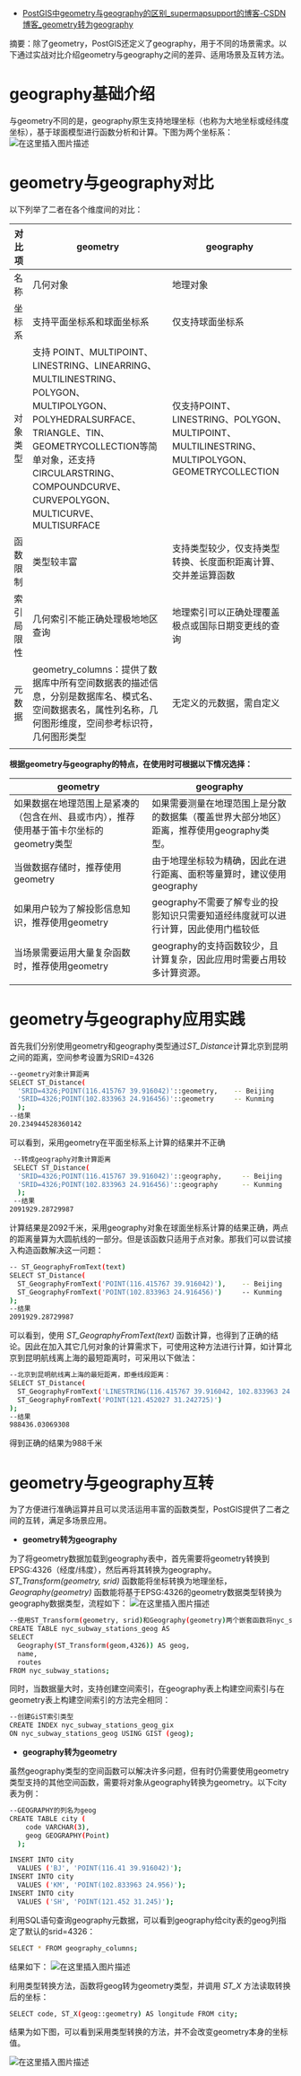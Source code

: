 - [PostGIS中geometry与geography的区别_supermapsupport的博客-CSDN博客_geometry转为geography](https://blog.csdn.net/supermapsupport/article/details/123801084)

摘要：除了geometry，PostGIS还定义了geography，用于不同的场景需求。以下通过实战对比介绍geometry与geography之间的差异、适用场景及互转方法。

# geography基础介绍

与geometry不同的是，geography原生支持地理坐标（也称为大地坐标或经纬度坐标），基于球面模型进行函数分析和计算。下图为两个坐标系：
![在这里插入图片描述](https://img-blog.csdnimg.cn/3eaa3a8e56754575b861b07832c68b94.png?x-oss-process=image/watermark,type_d3F5LXplbmhlaQ,shadow_50,text_Q1NETiBAc3VwZXJtYXBzdXBwb3J0,size_20,color_FFFFFF,t_70,g_se,x_16#pic_center)

# geometry与geography对比

以下列举了二者在各个维度间的对比：

| 对比项     | geometry                                                     | geography                                                    |
| ---------- | ------------------------------------------------------------ | ------------------------------------------------------------ |
| 名称       | 几何对象                                                     | 地理对象                                                     |
| 坐标系     | 支持平面坐标系和球面坐标系                                   | 仅支持球面坐标系                                             |
| 对象类型   | 支持 POINT、MULTIPOINT、LINESTRING、LINEARRING、MULTILINESTRING、POLYGON、MULTIPOLYGON、POLYHEDRALSURFACE、TRIANGLE、TIN、GEOMETRYCOLLECTION等简单对象，还支持CIRCULARSTRING、COMPOUNDCURVE、CURVEPOLYGON、MULTICURVE、MULTISURFACE | 仅支持POINT、LINESTRING、POLYGON、MULTIPOINT、MULTILINESTRING、MULTIPOLYGON、GEOMETRYCOLLECTION |
| 函数限制   | 类型较丰富                                                   | 支持类型较少，仅支持类型转换、长度面积距离计算、交并差运算函数 |
| 索引局限性 | 几何索引不能正确处理极地地区查询                             | 地理索引可以正确处理覆盖极点或国际日期变更线的查询           |
| 元数据     | geometry_columns：提供了数据库中所有空间数据表的描述信息，分别是数据库名、模式名、空间数据表名，属性列名称，几何图形维度，空间参考标识符，几何图形类型 | 无定义的元数据，需自定义                                     |
|            |                                                              |                                                              |

**根据geometry与geography的特点，在使用时可根据以下情况选择：**

| geometry                                                     | geography                                                    |
| ------------------------------------------------------------ | ------------------------------------------------------------ |
| 如果数据在地理范围上是紧凑的（包含在州、县或市内），推荐使用基于笛卡尔坐标的geometry类型 | 如果需要测量在地理范围上是分散的数据集（覆盖世界大部分地区）距离，推荐使用geography类型。 |
| 当做数据存储时，推荐使用geometry                             | 由于地理坐标较为精确，因此在进行距离、面积等量算时，建议使用geography |
| 如果用户较为了解投影信息知识，推荐使用geometry               | geography不需要了解专业的投影知识只需要知道经纬度就可以进行计算，因此使用门槛较低 |
| 当场景需要运用大量复杂函数时，推荐使用geometry               | geography的支持函数较少，且计算复杂，因此应用时需要占用较多计算资源。 |
|                                                              |                                                              |

# geometry与geography应用实践

首先我们分别使用geometry和geography类型通过*ST_Distance*计算北京到昆明之间的距离，空间参考设置为SRID=4326

```sh
--geometry对象计算距离
SELECT ST_Distance(
  'SRID=4326;POINT(116.415767 39.916042)'::geometry,    -- Beijing
  'SRID=4326;POINT(102.833963 24.916456)'::geometry     -- Kunming
  );
--结果
20.234944528360142 
```

可以看到，采用geometry在平面坐标系上计算的结果并不正确

```sh
 --转成geography对象计算距离
 SELECT ST_Distance(
  'SRID=4326;POINT(116.415767 39.916042)'::geography,     -- Beijing
  'SRID=4326;POINT(102.833963 24.916456)'::geography      -- Kunming
  );
 --结果
2091929.28729987 
```

计算结果是2092千米，采用geography对象在球面坐标系计算的结果正确，两点的距离量算为大圆航线的一部分。但是该函数只适用于点对象。那我们可以尝试接入构造函数解决这一问题：

```sh
-- ST_GeographyFromText(text)
SELECT ST_Distance(
  ST_GeographyFromText('POINT(116.415767 39.916042)'),    -- Beijing
  ST_GeographyFromText('POINT(102.833963 24.916456)')     -- Kunming
);
--结果
2091929.28729987
```

可以看到，使用 *ST_GeographyFromText(text)* 函数计算，也得到了正确的结论。因此在加入其它几何对象的计算需求下，可使用这种方法进行计算，如计算北京到昆明航线离上海的最短距离时，可采用以下做法：

```sh
--北京到昆明航线离上海的最短距离，即垂线段距离：
SELECT ST_Distance(
  ST_GeographyFromText('LINESTRING(116.415767 39.916042, 102.833963 24.916456)'), -- Beijing to Kunming
  ST_GeographyFromText('POINT(121.452027 31.242725)')                        -- Shanghai
);
--结果
988436.03069308
```

得到正确的结果为988千米

# geometry与geography互转

为了方便进行准确运算并且可以灵活运用丰富的函数类型，PostGIS提供了二者之间的互转，满足多场景应用。

- **geometry转为geography**

为了将geometry数据加载到geography表中，首先需要将geometry转换到EPSG:4326（经度/纬度），然后再将其转换为geography。 *ST_Transform(geometry, srid)* 函数能将坐标转换为地理坐标，*Geography(geometry)* 函数能将基于EPSG:4326的geometry数据类型转换为geography数据类型，流程如下：
![在这里插入图片描述](https://img-blog.csdnimg.cn/d0f5783f6c444469a0c68a68b1e288b5.png?x-oss-process=image/watermark,type_d3F5LXplbmhlaQ,shadow_50,text_Q1NETiBAc3VwZXJtYXBzdXBwb3J0,size_20,color_FFFFFF,t_70,g_se,x_16#pic_center)

```sh
--使用ST_Transform(geometry, srid)和Geography(geometry)两个嵌套函数将nyc_subway_stations示例数据从geom转换为geog
CREATE TABLE nyc_subway_stations_geog AS
SELECT
  Geography(ST_Transform(geom,4326)) AS geog,
  name,
  routes
FROM nyc_subway_stations;
```

同时，当数据量大时，支持创建空间索引，在geography表上构建空间索引与在geometry表上构建空间索引的方法完全相同：

```sh
--创建GiST索引类型
CREATE INDEX nyc_subway_stations_geog_gix
ON nyc_subway_stations_geog USING GIST (geog);
```

- **geography转为geometry**

虽然geography类型的空间函数可以解决许多问题，但有时仍需要使用geometry类型支持的其他空间函数，需要将对象从geography转换为geometry。以下city表为例：

```sh
--GEOGRAPHY的列名为geog
CREATE TABLE city (
    code VARCHAR(3),
    geog GEOGRAPHY(Point)
  );

INSERT INTO city
  VALUES ('BJ', 'POINT(116.41 39.916042)');
INSERT INTO city
  VALUES ('KM', 'POINT(102.833963 24.956)');
INSERT INTO city
  VALUES ('SH', 'POINT(121.452 31.245)');
```

利用SQL语句查询geography元数据，可以看到geography给city表的geog列指定了默认的srid=4326：

```sh
SELECT * FROM geography_columns;
```

结果如下：
![在这里插入图片描述](https://img-blog.csdnimg.cn/3df25e68db274e2596ae7ddaafb9b2e3.png#pic_center)

利用类型转换方法，函数将geog转为geometry类型，并调用 *ST_X* 方法读取转换后的坐标：

```sh
SELECT code, ST_X(geog::geometry) AS longitude FROM city;
```

结果为如下图，可以看到采用类型转换的方法，并不会改变geometry本身的坐标值。

![在这里插入图片描述](https://img-blog.csdnimg.cn/4704bf35ba5c43698507bb3fe81da1c2.png#pic_center)